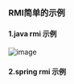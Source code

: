 ### RMI简单的示例
#### 1.java rmi 示例

![image](https://github.com/lzyer2016/Java_Learn_Code/tree/master/RMIDemo/rmi.jpg)

#### 2.spring rmi 示例


